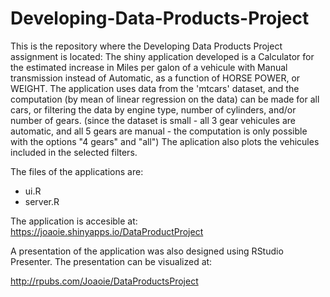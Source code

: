 Developing-Data-Products-Project
================================
  
  This is the repository where the Developing Data Products Project assignment is located:
  The shiny application developed is a Calculator for the estimated increase in Miles per galon of a vehicule with Manual transmission instead of Automatic, as a function of HORSE POWER, or WEIGHT.
  The application uses data from the 'mtcars' dataset, and the computation (by mean of linear regression on the data) can be made for all cars, or filtering the data by engine type, number of cylinders, and/or number of gears. (since the dataset is small - all 3 gear vehicules are automatic, and all 5 gears are manual -  the computation is only possible with the options "4 gears" and "all")
  The aplication also plots the vehicules included in the selected filters.
  
The files of the applications are:
- ui.R
- server.R

The application is accesible at: https://joaoie.shinyapps.io/DataProductProject

A presentation of the application was also designed using RStudio Presenter. The presentation can be visualized at:

http://rpubs.com/Joaoie/DataProductsProject

